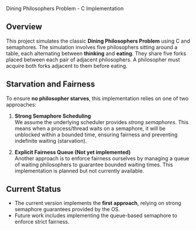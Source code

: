 Dining Philosophers Problem - C Implementation

## Overview

This project simulates the classic **Dining Philosophers Problem** using C and semaphores. The simulation involves five philosophers sitting around a table, each alternating between **thinking** and **eating**. They share five forks placed between each pair of adjacent philosophers. A philosopher must acquire both forks adjacent to them before eating.

## Starvation and Fairness

To ensure **no philosopher starves**, this implementation relies on one of two approaches:

1. **Strong Semaphore Scheduling**  
   We assume the underlying scheduler provides *strong semaphores*. This means when a process/thread waits on a semaphore, it will be unblocked within a bounded time, ensuring fairness and preventing indefinite waiting (starvation).

2. **Explicit Fairness Queue (Not yet implemented)**  
   Another approach is to enforce fairness ourselves by managing a queue of waiting philosophers to guarantee bounded waiting times. This implementation is planned but not currently available.

## Current Status

- The current version implements the **first approach**, relying on strong semaphore guarantees provided by the OS.
- Future work includes implementing the queue-based semaphore to enforce strict fairness.


